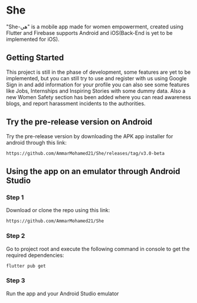 # She
"She-هي" is a mobile app made for women empowerment, created using Flutter and Firebase supports Android and iOS(Back-End is yet to be implemented for iOS).

## Getting Started
This project is still in the phase of development, some features are yet to be implemented, but you can still try to use and register with us using Google Sign in and add information for your profile
you can also see some features like Jobs, Internships and Inspiring Stories with some dummy data.
Also a new Women Safety section has been added where you can read awareness blogs, and report harassment incidents to the authorities.

## Try the pre-release version on Android
Try the pre-release version by downloading the APK app installer for android through this link:

```
https://github.com/AmmarMohamed21/She/releases/tag/v3.0-beta
```

## Using the app on an emulator through Android Studio

### Step 1
Download or clone the repo using this link: 
```
https://github.com/AmmarMohamed21/She
```

### Step 2
Go to project root and execute the following command in console to get the required dependencies:

```
flutter pub get 
```

### Step 3
Run the app and your Android Studio emulator



